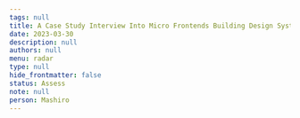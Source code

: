 ```yaml
---
tags: null
title: A Case Study Interview Into Micro Frontends Building Design System For E Commerce Platform
date: 2023-03-30
description: null
authors: null
menu: radar
type: null
hide_frontmatter: false
status: Assess
note: null
person: Mashiro
---
```


